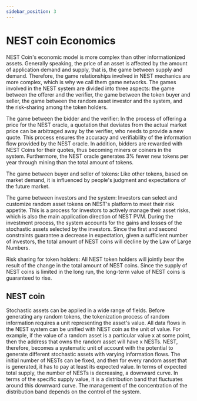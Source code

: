 ```yaml
---
sidebar_position: 3
---
```


# NEST coin Economics

NEST Coin's economic model is more complex than other informationized assets. Generally speaking, the price of an asset is affected by the amount of application demand and supply, that is, the game between supply and demand. Therefore, the game relationships involved in NEST mechanics are more complex, which is why we call them game networks. The games involved in the NEST system are divided into three aspects: the game between the offerer and the verifier, the game between the token buyer and seller, the game between the random asset investor and the system, and the risk-sharing among the token holders.

The game between the bidder and the verifier: In the process of offering a price for the NEST oracle, a quotation that deviates from the actual market price can be arbitraged away by the verifier, who needs to provide a new quote. This process ensures the accuracy and verifiability of the information flow provided by the NEST oracle. In addition, bidders are rewarded with NEST Coins for their quotes, thus becoming miners or coiners in the system. Furthermore, the NEST oracle generates 3% fewer new tokens per year through mining than the total amount of tokens.

The game between buyer and seller of tokens: Like other tokens, based on market demand, it is influenced by people's judgment and expectations of the future market.

The game between investors and the system: Investors can select and customize random asset tokens on NEST's platform to meet their risk appetite. This is a process for investors to actively manage their asset risks, which is also the main application direction of NEST PVM. During the investment process, the system accounts for the gains and losses of the stochastic assets selected by the investors. Since the first and second constraints guarantee a decrease in expectation, given a sufficient number of investors, the total amount of NEST coins will decline by the Law of Large Numbers.

Risk sharing for token holders: All NEST token holders will jointly bear the result of the change in the total amount of NEST coins. Since the supply of NEST coins is limited in the long run, the long-term value of NEST coins is guaranteed to rise.

## NEST coin

Stochastic assets can be applied in a wide range of fields. Before generating any random tokens, the tokenization process of random information requires a unit representing the asset's value. All data flows in the NEST system can be unified with NEST coin as the unit of value. For example, if the value of a random asset is a particular value x at some point, then the address that owns the random asset will have x NESTs. NEST, therefore, becomes a systematic unit of account with the potential to generate different stochastic assets with varying information flows. The initial number of NESTs can be fixed, and then for every random asset that is generated, it has to pay at least its expected value. In terms of expected total supply, the number of NESTs is decreasing, a downward curve. In terms of the specific supply value, it is a distribution band that fluctuates around this downward curve. The management of the concentration of the distribution band depends on the control of the system.